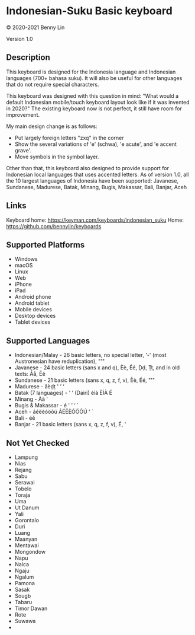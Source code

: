 Indonesian-Suku Basic keyboard
==============================

© 2020-2021 Benny Lin

Version 1.0

Description
-----------

This keyboard is designed for the Indonesia language and Indonesian languages (700+ bahasa suku). It will also be useful for other languages that do not require special characters.

This keyboard was designed with this question in mind: "What would a default Indonesian mobile/touch keyboard layout look like if it was invented in 2020?" The existing keyboard now is not perfect, it still have room for improvement.

My main design change is as follows:
* Put largely foreign letters "zxq" in the corner
* Show the several variations of 'e' (schwa), 'e acute', and 'e accent grave'.
* Move symbols in the symbol layer.

Other than that, this keyboard also designed to provide support for Indonesian local languages that uses accented letters. As of version 1.0, all the 10 largest languages of Indonesia have been supported: Javanese, Sundanese, Madurese, Batak, Minang, Bugis, Makassar, Bali, Banjar, Aceh

Links
-----
Keyboard home: https://keyman.com/keyboards/indonesian_suku
Home: https://github.com/bennylin/keyboards

Supported Platforms
-------------------
 * Windows
 * macOS
 * Linux
 * Web
 * iPhone
 * iPad
 * Android phone
 * Android tablet
 * Mobile devices
 * Desktop devices
 * Tablet devices

Supported Languages
-------------------
 * Indonesian/Malay - 26 basic letters, no special letter, '-' (most Austronesian have reduplication), "'"
 * Javanese - 24 basic letters (sans x and q), Èè, Éé, Ḍḍ, Ṭṭ, and in old texts: Åå, Ĕĕ
 * Sundanese - 21 basic letters (sans x, q, z, f, v), Èè, Éé, "'"
 * Madurese - âèḍṭ ' ’ ‘ 
 * Batak (7 languages) - ' ’ (Dairi) èìà ÈÌÀ É
 * Minang - Àà '
 * Bugis & Makassar - é ' ’ ‘ ` 
 * Aceh - áéëèóöôú ÁÉËÈÓÖÔÚ ' `
 * Bali - éě
 * Banjar - 21 basic letters (sans x, q, z, f, v), É, '

Not Yet Checked
-------------------
 * Lampung
 * Nias
 * Rejang
 * Sabu
 * Serawai
 * Tobelo
 * Toraja
 * Uma
 * Ut Danum
 * Yali
 * Gorontalo
 * Duri
 * Luang
 * Maanyan
 * Mentawai
 * Mongondow
 * Napu
 * Nalca
 * Ngaju
 * Ngalum
 * Pamona
 * Sasak
 * Sougb
 * Tabaru
 * Timor Dawan
 * Rote
 * Suwawa
 * 
